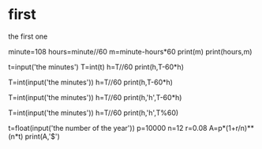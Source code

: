 # first
the first one
                                      
minute=108
hours=minute//60
m=minute-hours*60
print(m)
print(hours,m)

t=input('the minutes')
T=int(t)
h=T//60
print(h,T-60*h)

T=int(input('the minutes'))
h=T//60
print(h,T-60*h)

T=int(input('the minutes'))
h=T//60
print(h,'h',T-60*h)

T=int(input('the minutes'))
h=T//60
print(h,'h',T%60)

t=float(input('the number of the year'))
p=10000
n=12
r=0.08
A=p*(1+r/n)**(n*t)
print(A,'$')
